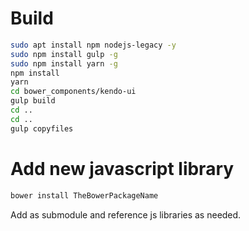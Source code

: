 # Build

```bash
sudo apt install npm nodejs-legacy -y
sudo npm install gulp -g
sudo npm install yarn -g
npm install
yarn
cd bower_components/kendo-ui
gulp build
cd ..
cd ..
gulp copyfiles
```


# Add new javascript library

```bash
bower install TheBowerPackageName
```

Add as submodule and reference js libraries as needed.